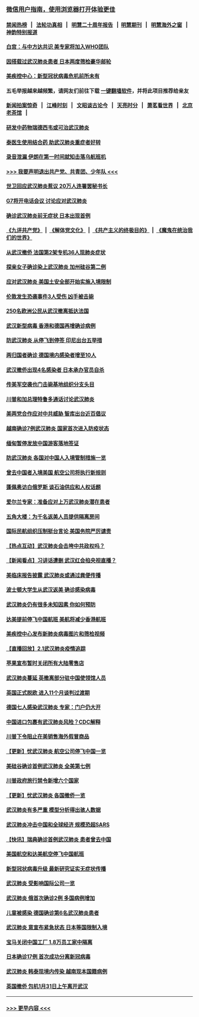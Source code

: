 ### [微信用户指南，使用浏览器打开体验更佳](https://github.com/gfw-breaker/banned-news1/blob/master/indexes/wechat-guide.md?t=0)
#### [禁闻热榜](热点新闻.md?t=0)  &nbsp;&nbsp;|&nbsp;&nbsp; [法轮功真相](https://github.com/gfw-breaker/truth/blob/master/README.md?t=0) &nbsp;&nbsp;|&nbsp;&nbsp; [明慧二十周年报告](https://github.com/gfw-breaker/mh-reports/blob/master/README.md?t=0) &nbsp;&nbsp;|&nbsp;&nbsp;[明慧期刊](https://github.com/gfw-breaker/mh-qikan) &nbsp;&nbsp;|&nbsp;&nbsp; [明慧海外之窗](https://github.com/gfw-breaker/mh-news/blob/master/README.md?t=0) &nbsp;&nbsp;|&nbsp;&nbsp; [神韵特别报道](https://github.com/gfw-breaker/mh-news/blob/master/shenyun.md?t=0)
#### [白宫：与中方达共识 美专家将加入WHO团队](../pages/nsc418/n11842198.md?t=02040744) 
#### [因搭载过武汉肺炎患者 日本两度筛检豪华邮轮](../pages/nsc418/n11842447.md?t=02040744) 
#### [美疾控中心：新型冠状病毒危机前所未有](../pages/nsc418/n11842406.md?t=02040744) 
#### 五毛举报越来越频繁，请网友们前往下载 [一键翻墙软件](https://github.com/gfw-breaker/ssr-accounts)，并将此项目推荐给亲友
#### [新闻拍案惊奇](https://github.com/gfw-breaker/banned-news1/blob/master/pages/link4.md) &nbsp;&nbsp;|&nbsp;&nbsp; [江峰时刻](https://github.com/gfw-breaker/banned-news1/blob/master/pages/link4.md) &nbsp;&nbsp;|&nbsp;&nbsp; [文昭谈古论今](https://github.com/gfw-breaker/banned-news1/blob/master/pages/link4.md) &nbsp;&nbsp;|&nbsp;&nbsp; [天亮时分](https://github.com/gfw-breaker/banned-news1/blob/master/pages/link4.md) &nbsp;&nbsp;|&nbsp;&nbsp; [萧茗看世界](https://github.com/gfw-breaker/banned-news1/blob/master/pages/link4.md) &nbsp;&nbsp;|&nbsp;&nbsp; [北京老茶馆](https://github.com/gfw-breaker/banned-news1/blob/master/pages/link4.md) &nbsp;&nbsp;|&nbsp;&nbsp; 
#### [研发中药物瑞德西韦或可治武汉肺炎](../pages/nsc418/n11842100.md?t=02040744) 
#### [泰医生使用结合药 助武汉肺炎重症者好转](../pages/nsc418/n11842096.md?t=02040744) 
#### [录音泄漏 伊朗在第一时间就知击落乌航班机](../pages/nsc418/n11842002.md?t=02040744) 
#### [>>> 我要声明退出共产党、共青团、少年队 <<<](https://github.com/begood0513/goodnews/blob/master/quit/letter.md) 
#### [世卫回应武汉肺炎惹议 20万人连署罢秘书长](../pages/nsc418/n11841664.md?t=02040744) 
#### [G7将开电话会议 讨论应对武汉肺炎](../pages/nsc418/n11841658.md?t=02040744) 
#### [确诊武汉肺炎前无症状 日本出现首例](../pages/nsc418/n11841567.md?t=02040744) 
#### [《九评共产党》](https://github.com/begood0513/9ping.md/blob/master/README.md) &nbsp;|&nbsp; [《解体党文化》](../../../../jtdwh.md/blob/master/README.md)  &nbsp;|&nbsp; [《共产主义的终极目的》](../../../../gczydzjmd.md/blob/master/README.md) &nbsp;|&nbsp; [《魔鬼在统治我们的世界》](../../../../mgztzwmdsj.md/blob/master/README.md) 
#### [从武汉撤侨 法国第2架专机36人现肺炎症状](../pages/nsc418/n11841382.md?t=02040744) 
#### [探亲女子确诊染上武汉肺炎 加州硅谷第二例](../pages/nsc418/n11839784.md?t=02040744) 
#### [应对武汉肺炎 美国土安全部开始实施入境限制](../pages/nsc418/n11839729.md?t=02040744) 
#### [伦敦发生恐袭事件3人受伤 凶手被击毙](../pages/nsc418/n11839442.md?t=02040744) 
#### [250名欧洲公民从武汉撤离抵达法国](../pages/nsc418/n11839438.md?t=02040744) 
#### [武汉新型病毒 香港和德国再增确诊病例](../pages/nsc418/n11839381.md?t=02040744) 
#### [防武汉肺炎 从停飞到停签 印尼出台五举措](../pages/nsc418/n11839282.md?t=02040744) 
#### [两归国者确诊 德国境内感染者增至10人](../pages/nsc418/n11839164.md?t=02040744) 
#### [武汉撤侨出现4名感染者 日本承办官员自杀](../pages/nsc418/n11839044.md?t=02040744) 
#### [传美军空袭也门击毙基地组织分支头目](../pages/nsc418/n11839210.md?t=02040744) 
#### [川普和加总理特鲁多通话讨论武汉肺炎](../pages/nsc418/n11839128.md?t=02040744) 
#### [美两党合作应对中共威胁 智库出台近百倡议](../pages/nsc418/n11838437.md?t=02040744) 
#### [越南确诊7例武汉肺炎 国家首次进入防疫状态](../pages/nsc418/n11838860.md?t=02040744) 
#### [缅甸暂停发放中国游客落地签证](../pages/nsc418/n11838730.md?t=02040744) 
#### [防武汉肺炎 各国对中国人入境管制措施一览](../pages/nsc418/n11838726.md?t=02040744) 
#### [曾去中国者入境美国 航空公司将执行新规则](../pages/nsc418/n11838375.md?t=02040744) 
#### [蓬佩奥访白俄罗斯 谈石油供应和人权话题](../pages/nsc418/n11838242.md?t=02040744) 
#### [爱尔兰专家：准备应对上万武汉肺炎潜在患者](../pages/nsc418/n11837978.md?t=02040744) 
#### [五角大楼：为千名返美人员提供隔离房间](../pages/nsc418/n11837831.md?t=02040744) 
#### [国际民航组织压制挺台言论 美国务院严厉谴责](../pages/nsc418/n11837791.md?t=02040744) 
#### [【热点互动】武汉肺炎会击垮中共政权吗？](../pages/nsc418/n11837779.md?t=02040744) 
#### [【新闻看点】习讲话遭删 武汉红会掐央视直播？](../pages/nsc418/n11837573.md?t=02040744) 
#### [美临床报告披露 武汉肺炎或通过粪便传播](../pages/nsc418/n11837626.md?t=02040744) 
#### [波士顿大学生从武汉返美 确诊感染病毒](../pages/nsc418/n11837580.md?t=02040744) 
#### [武汉肺炎仍有很多未知因素 你如何预防](../pages/nsc418/n11837666.md?t=02040744) 
#### [达美提前停飞中国航班 美航将减少香港航班](../pages/nsc418/n11837649.md?t=02040744) 
#### [美疾控中心发布新肺炎病毒图片和筛检视频](../pages/nsc418/n11837491.md?t=02040744) 
#### [【直播回放】2.1武汉肺炎疫情追踪](../pages/nsc418/n11837232.md?t=02040744) 
#### [苹果宣布暂时关闭所有大陆零售店](../pages/nsc418/n11837097.md?t=02040744) 
#### [武汉肺炎蔓延 英撤离部分驻中国使领馆人员](../pages/nsc418/n11837061.md?t=02040744) 
#### [英国正式脱欧 进入11个月谈判过渡期](../pages/nsc418/n11836911.md?t=02040744) 
#### [德国七人感染武汉肺炎 专家：门户仍大开](../pages/nsc418/n11836344.md?t=02040744) 
#### [中国进口包裹有武汉肺炎风险？CDC解释](../pages/nsc418/n11836321.md?t=02040744) 
#### [川普下令阻止在美销售海外假冒商品](../pages/nsc418/n11836261.md?t=02040744) 
#### [【更新】忧武汉肺炎 航空公司停飞中国一览](../pages/nsc418/n11835931.md?t=02040744) 
#### [美硅谷确诊首例武汉肺炎 全美第七例](../pages/nsc418/n11836093.md?t=02040744) 
#### [川普政府旅行禁令新增六个国家](../pages/nsc418/n11836083.md?t=02040744) 
#### [【更新】忧武汉肺炎 各国撤侨一览](../pages/nsc418/n11835673.md?t=02040744) 
#### [武汉肺炎有多严重 模型分析得出骇人数据](../pages/nsc418/n11835829.md?t=02040744) 
#### [武汉肺炎冲击中国和全球经济 规模恐超SARS](../pages/nsc418/n11835652.md?t=02040744) 
#### [【快讯】瑞典确诊首例武汉肺炎 患者曾去中国](../pages/nsc418/n11835675.md?t=02040744) 
#### [美国航空和达美航空停飞中国航班](../pages/nsc418/n11835567.md?t=02040744) 
#### [新型冠状病毒升级 最新研究证实无症状传播](../pages/nsc418/n11835589.md?t=02040744) 
#### [武汉肺炎 受影响国际公司一览](../pages/nsc418/n11835538.md?t=02040744) 
#### [武汉肺炎 俄首次确诊2例 多国病例增加](../pages/nsc418/n11835295.md?t=02040744) 
#### [儿童被感染 德国确诊第6名武汉肺炎患者](../pages/nsc418/n11835338.md?t=02040744) 
#### [武汉肺炎 意宣布紧急状态 日本等国限制入境](../pages/nsc418/n11835062.md?t=02040744) 
#### [宝马关闭中国工厂 1.8万员工家中隔离](../pages/nsc418/n11835128.md?t=02040744) 
#### [日本确诊17例 首次成功分离新冠病毒](../pages/nsc418/n11834975.md?t=02040744) 
#### [武汉肺炎 韩泰现境内传染 越南现本国籍病例](../pages/nsc418/n11834857.md?t=02040744) 
#### [英国撤侨 包机1月31日上午离开武汉](../pages/nsc418/n11834808.md?t=02040744) 

----
#### [ >>> 更早内容 <<< ](../indexes/nsc418-earlier.md)
